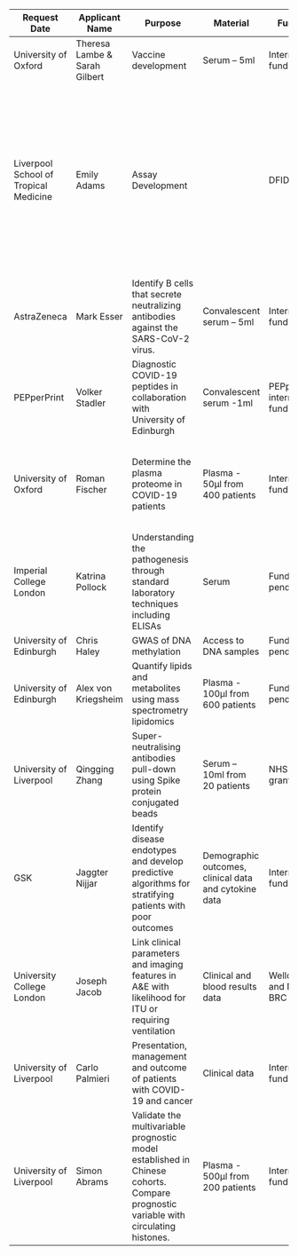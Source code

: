 | Request Date                          | Applicant Name                | Purpose                                                                                                                            | Material                                              | Funding                       | Decision                                                                                                                                                                          | Request Date | Approval Date | Shipment Date |
|---------------------------------------|-------------------------------|------------------------------------------------------------------------------------------------------------------------------------|-------------------------------------------------------|-------------------------------|-----------------------------------------------------------------------------------------------------------------------------------------------------------------------------------|--------------|---------------|---------------|
| University of Oxford                  | Theresa Lambe & Sarah Gilbert | Vaccine development                                                                                                                | Serum – 5ml                                           | Internal funding              | Serum highly supported.                                                                                                                                                           | 29.02.2020   | 24.03.2020    |     |
| Liverpool School of Tropical Medicine | Emily Adams                   | Assay Development                                                                                                                  |                                                       | DFID/                         | We can supply requested volume of convalescent serum from 10 patients. Well supported, clear capacity to deliver. Other sample requests not clearly explained or not in protocol. | 10.03.2020   | 24.03.2020    |    |
| AstraZeneca                           | Mark Esser                    | Identify B cells that secrete neutralizing antibodies against the SARS-CoV-2 virus.                                                | Convalescent serum – 5ml                              | Internal funding              | Strongly support.                                                                                                                                                                 | 17.03.2020   | 24.03.2020    |               |
| PEPperPrint                           | Volker Stadler                | Diagnostic COVID-19 peptides in collaboration with University of Edinburgh                                                         | Convalescent serum -1ml                               | PEPperPrint: internal funding | Sample easy to provide. Proposed work may not be achievable with single patient.                                                                                                  | 16.03.2020   | 24.03.2020    |               |
| University of Oxford                  | Roman Fischer                 | Determine the plasma proteome in COVID-19 patients                                                                                 | Plasma - 50µl from 400 patients                       | Internal funding              | Approved, recommended that this is done collaboratively with funded ISARIC-4C partners.                                                                                           | 02.04.2020   | 13.04.2020    |               |
| Imperial College London               | Katrina Pollock               | Understanding the pathogenesis through standard laboratory techniques including ELISAs                                             | Serum                                                 | Funding pending               | Approved pending discussions to preserve samples.                                                                                                                                 | 03.04.2020   | 13.04.2020    |               |
| University of Edinburgh               | Chris Haley                   | GWAS of DNA methylation                                                                                                            | Access to DNA samples                                 | Funding pending               | Approve if funded.                                                                                                                                                                | 06.04.2020   | 13.04.2020    |               |
| University of Edinburgh               | Alex von Kriegsheim           | Quantify lipids and metabolites using mass spectrometry lipidomics                                                                 | Plasma - 100µl from 600 patients                      | Funding pending               | Approve if funded.                                                                                                                                                                | 06.04.2020   | 13.04.2020    |               |
| University of Liverpool               | Qingging Zhang                | Super-neutralising antibodies pull-down using Spike protein conjugated beads                                                       | Serum – 10ml from 20 patients                         | NHS R&D grant                 | Approve, they can recruit under ISARIC-4C and are providing resource to achieve this.                                                                                             | 08.04.2020   | 13.04.2020    |               |
| GSK                                   | Jaggter Nijjar                | Identify disease endotypes and develop predictive algorithms for stratifying patients with poor outcomes                           | Demographic outcomes, clinical data and cytokine data | Internal funding              | Approve to collaborate. Share data as needed.                                                                                                                                     | 06.04.2020   | 13.04.2020    |               |
| University College London             | Joseph Jacob                  | Link clinical parameters and imaging features in A&E with likelihood for ITU or requiring ventilation                              | Clinical and blood results data                       | Wellcome and NIHR BRC funding | Approved.                                                                                                                                                                         | 24.03.2020   | 13.04.2020    |               |
| University of Liverpool               | Carlo Palmieri                | Presentation, management and outcome of patients with COVID-19 and cancer                                                          | Clinical data                                         | Internal funding              | Approved.                                                                                                                                                                         | 01.04.2020   | 13.04.2020    |               |
| University of Liverpool               | Simon Abrams                  | Validate the multivariable prognostic model established in Chinese cohorts. Compare prognostic variable with circulating histones. | Plasma - 500µl from 200 patients                      | Internal funding              | Will fascilitate other aspects of the clinical analysis for ISARIC-4C at no additional charge.                                                                                    | 06.04.2020   | 13.04.2020    |               |

